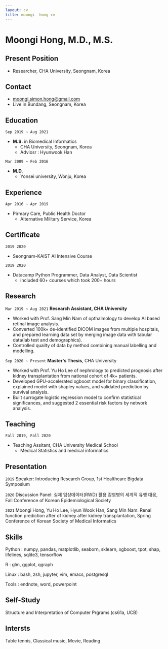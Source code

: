 ```yaml
---
layout: cv
title: moongi  hong cv
---
```


# Moongi Hong, M.D., M.S.

## Present Position
- Researcher, CHA University, Seongnam, Korea

## Contact
- moongi.simon.hong@gmail.com
- Live in Bundang, Seongnam, Korea

## Education
`Sep 2019 ~ Aug 2021 `
- __M.S.__ in Biomedical Informatics
  - CHA University, Seongnam, Korea
  - Adviosr : Hyunwook Han

`Mar 2009 ~ Feb 2016`
- __M.D.__
  - Yonsei university, Wonju, Korea

## Experience
`Apr 2016 ~ Apr 2019`
- Pirmary Care, Public Health Doctor
  - Alternative Military Service, Korea

## Certificate
`2019 2020`
- Seongnam-KAIST AI Intensive Course

`2019 2020`
- Datacamp Python Programmer, Data Analyst, Data Scientist 
  - included 60+ courses which took 200+ hours

## Research
`Mar 2019 ~ Aug 2021`
__Research Assistant, CHA University__
- Worked with Prof. Sang Min Nam of opthalmology to develop AI based retinal image analysis.
- Converted 100k+ de-identified DICOM images from multiple hospitals, and prepared learning data set by merging image data with tabular data(lab test and demographics).
- Controlled quailty of data by method combining manual labelling and modelling. 

`Sep 2020 ~ Present`
__Master's Thesis__, CHA University
- Worked with Prof. Yu Ho Lee of nephrology to predicted prognosis after kidney transplantation from national cohort of 4k+ patients.
- Developed GPU-accelerated xgboost model for binary classification, explained model with shapley values, and validated prediction by survival analysis.
- Built surrogate logistic regression model to confirm statistical significances, and suggested 2 essential risk factors by network analysis.

## Teaching
`Fall 2019, Fall 2020`
- Teaching Assitant, CHA University Medical School
  - Medical Statistics and medical informatics

## Presentation
`2019`
Speaker: Introducing Research Group, 1st Healthcare Bigdata Symposium

`2020`
Discussion Panel: 실제 임상데이터(RWD) 활용 감염병의 세계적 유행 대응, Fall Conference of Korean Epidemiological Society

`2021`
Moongi Hong, Yu Ho Lee, Hyun Wook Han, Sang Min Nam: Renal function prediction after of kidney after kidney transplantation, Spring Conference of Korean Society of Medical Informatics

## Skills
Python : numpy, pandas, matplotlib, seaborn, sklearn, xgboost, tpot, shap, lifelines, sqlite3, tensorflow

R : glm, ggplot, qgraph

Linux : bash, zsh, jupyter, vim, emacs, postgresql

Tools : endnote, word, powerpoint

## Self-Study
Structure and Interpretation of Computer Prgrams (cs61a, UCB)

## Intersts
Table tennis, Classical music, Movie, Reading
